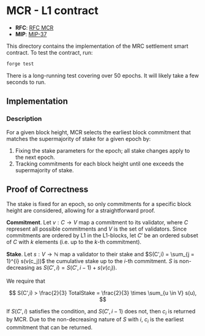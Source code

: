 # MCR - L1 contract

- **RFC**: [RFC MCR](https://github.com/movementlabsxyz/rfcs/pulls)
- **MIP**: [MIP-37](https://github.com/movementlabsxyz/MIP/blob/mip/postconfirmation/MIP/mip-37/README.md)

This directory contains the implementation of the MRC settlement smart contract. To test the contract, run:

```bash
forge test
```

There is a long-running test covering over 50 epochs. It will likely take a few seconds to run.

## Implementation

### Description

For a given block height, MCR selects the earliest block commitment that matches the supermajority of stake for a given epoch by:

1. Fixing the stake parameters for the epoch; all stake changes apply to the next epoch.
2. Tracking commitments for each block height until one exceeds the supermajority of stake.

## Proof of Correctness

The stake is fixed for an epoch, so only commitments for a specific block height are considered, allowing for a straightforward proof.

**Commitment**. Let $v: C \to V$ map a commitment to its validator, where $C$ represent all possible commitments and $V$ is the set of validators. Since commitments are ordered by L1 in the L1-blocks, let $C'$ be an ordered subset of $C$ with $k$ elements (i.e. up to the $k$-th commitment).

**Stake**. Let $s: V \to \mathbb{N}$ map a validator to their stake and $S(C',i) = \sum_{j = 1}^{i} s(v(c_j))$ the cumulative stake up to the $i$-th commitment. $S$ is non-decreasing as $S(C',i) = S(C',i - 1) + s(v(c_i))$.

We require that

$$
S(C',i) > \frac{2}{3} TotalStake = \frac{2}{3} \times \sum_{u \in V} s(u),
$$

If $S(C', i)$ satisfies the condition, and $S(C',i-1)$ does not, then $c_i$ is returned by MCR. Due to the non-decreasing nature of $S$ with $i$, $c_i$ is the earliest commitment that can be returned.
